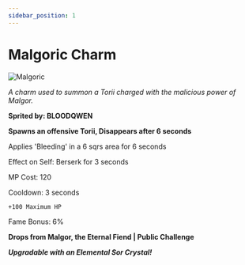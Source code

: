 ```yaml
---
sidebar_position: 1
---
```


# Malgoric Charm

![Malgoric](https://vwiki.valorserver.com/api/item/picture/malgoric%20charm)

<i>A charm used to summon a Torii charged with the malicious power of Malgor.</i>

**Sprited by: BLOODQWEN**

**Spawns an offensive Torii, Disappears after 6 seconds**

Applies 'Bleeding' in a 6 sqrs area for 6 seconds

Effect on Self: Berserk for 3 seconds

MP Cost: 120

Cooldown: 3 seconds

    +100 Maximum HP

Fame Bonus: 6%

**Drops from Malgor, the Eternal Fiend | Public Challenge**

***Upgradable with an Elemental Sor Crystal!***

